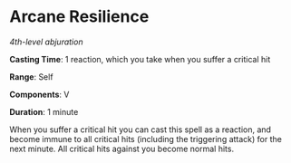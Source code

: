 # Arcane Resilience
*4th-level abjuration*

**Casting Time**: 1 reaction, which you take when you suffer a critical hit

**Range**: Self

**Components**: V

**Duration**: 1 minute

When you suffer a critical hit you can cast this spell as a reaction, and become immune to all critical hits (including the triggering attack) for the next minute. All critical hits against you become normal hits.